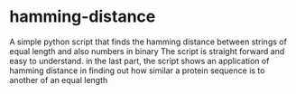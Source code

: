# hamming-distance
A simple python script that finds the hamming distance between strings of equal length and also numbers in binary
The script is straight forward and easy to understand.
in the last part, the script shows an application of hamming distance in finding out how similar a protein sequence is to another of an equal length
